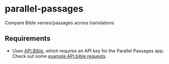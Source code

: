 # parallel-passages
Compare Bible verses/passages across translations

## Requirements

* Uses [API.Bible](https://scripture.api.bible), which requires an API key for the Parallel Passages app. Check out some [example API.bible requests](resources/examples.md).

